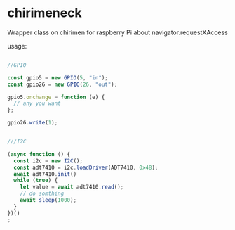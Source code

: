 # chirimeneck
Wrapper class on chirimen for raspberry Pi about navigator.requestXAccess

usage:
~~~javascript

//GPIO

const gpio5 = new GPIO(5, "in");
const gpio26 = new GPIO(26, "out");

gpio5.onchange = function (e) {
  // any you want
};

gpio26.write(1);


///I2C

(async function () {
  const i2c = new I2C();
  const adt7410 = i2c.loadDriver(ADT7410, 0x48);
  await adt7410.init()
  while (true) {
    let value = await adt7410.read();
    // do somthing
    await sleep(1000);
  }
})()
;
~~~